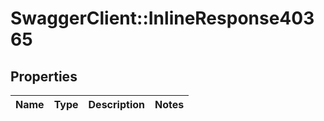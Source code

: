 # SwaggerClient::InlineResponse40365

## Properties
Name | Type | Description | Notes
------------ | ------------- | ------------- | -------------


